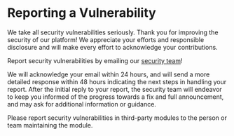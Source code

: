 # Reporting a Vulnerability

We take all security vulnerabilities seriously. Thank you for improving the security of our platform! We appreciate your efforts and responsible disclosure and will make every effort to acknowledge your contributions.

Report security vulnerabilities by emailing our [security team](mailto:brett@dudo.io)!

We will acknowledge your email within 24 hours, and will send a more detailed response within 48 hours indicating the next steps in handling your report. After the initial reply to your report, the security team will endeavor to keep you informed of the progress towards a fix and full announcement, and may ask for additional information or guidance.

Please report security vulnerabilities in third-party modules to the person or team maintaining the module.
